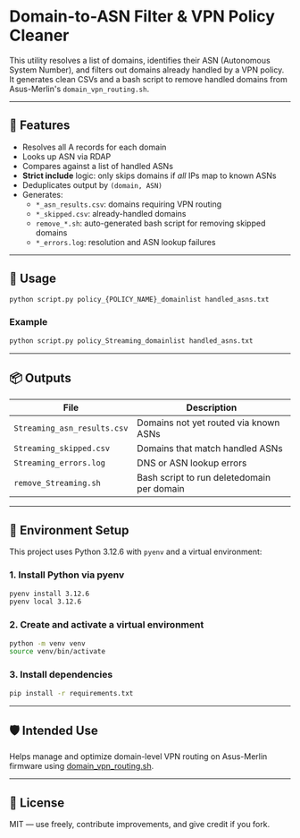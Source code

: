 # Domain-to-ASN Filter & VPN Policy Cleaner

This utility resolves a list of domains, identifies their ASN (Autonomous System
Number), and filters out domains already handled by a VPN policy. It generates
clean CSVs and a bash script to remove handled domains from Asus-Merlin's
`domain_vpn_routing.sh`.

---

## 🔧 Features

- Resolves all A records for each domain
- Looks up ASN via RDAP
- Compares against a list of handled ASNs
- **Strict include** logic: only skips domains if _all_ IPs map to known ASNs
- Deduplicates output by `(domain, ASN)`
- Generates:
  - `*_asn_results.csv`: domains requiring VPN routing
  - `*_skipped.csv`: already-handled domains
  - `remove_*.sh`: auto-generated bash script for removing skipped domains
  - `*_errors.log`: resolution and ASN lookup failures

---

## 🚀 Usage

```bash
python script.py policy_{POLICY_NAME}_domainlist handled_asns.txt
```

### Example

```bash
python script.py policy_Streaming_domainlist handled_asns.txt
```

---

## 📦 Outputs

| File                        | Description                                |
| --------------------------- | ------------------------------------------ |
| `Streaming_asn_results.csv` | Domains not yet routed via known ASNs      |
| `Streaming_skipped.csv`     | Domains that match handled ASNs            |
| `Streaming_errors.log`      | DNS or ASN lookup errors                   |
| `remove_Streaming.sh`       | Bash script to run deletedomain per domain |

---

## 🧩 Environment Setup

This project uses Python 3.12.6 with `pyenv` and a virtual environment:

### 1. Install Python via pyenv

```bash
pyenv install 3.12.6
pyenv local 3.12.6
```

### 2. Create and activate a virtual environment

```bash
python -m venv venv
source venv/bin/activate
```

### 3. Install dependencies

```bash
pip install -r requirements.txt
```

---

## 🛡️ Intended Use

Helps manage and optimize domain-level VPN routing on Asus-Merlin firmware using
[domain_vpn_routing.sh](https://github.com/Ranger802004/asusmerlin/tree/main/domain_vpn_routing).

---

## 📄 License

MIT — use freely, contribute improvements, and give credit if you fork.
